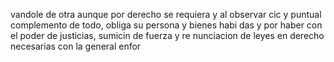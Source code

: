 vandole de otra aunque por derecho se requiera y al observar
cic y puntual complemento de todo, obliga su persona y bienes habi
das y por haber con el poder de justicias, sumicin de fuerza y
re nunciacion de leyes en derecho necesarias con la general enfor